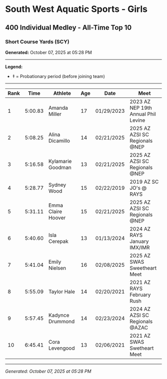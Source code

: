 # South West Aquatic Sports - Girls
## 400 Individual Medley - All-Time Top 10
### Short Course Yards (SCY)

**Generated:** October 07, 2025 at 05:28 PM

---

**Legend:**
- ‡ = Probationary period (before joining team)

---

| Rank | Time | Athlete | Age | Date | Meet |
|------|------|---------|-----|------|------|
| 1 | 5:00.83 | Amanda Miller | 17 | 01/29/2023 | 2023 AZ NEP 19th Annual Phil Levine |
| 2 | 5:08.25 | Alina Dicamillo | 14 | 02/21/2025 | 2025 AZ AZSI SC Regionals @NEP |
| 3 | 5:16.58 | Kylamarie Goodman | 13 | 02/21/2025 | 2025 AZ AZSI SC Regionals @NEP |
| 4 | 5:28.77 | Sydney Wood | 15 | 02/22/2019 | 2019 AZ SC JO's @ RAYS |
| 5 | 5:31.11 | Emma Claire Hoover | 15 | 02/21/2025 | 2025 AZ AZSI SC Regionals @NEP |
| 6 | 5:40.60 | Isla Cerepak | 13 | 01/13/2024 | 2024 AZ RAYS January IMX/IMR |
| 7 | 5:41.04 | Emily Nielsen | 16 | 02/08/2025 | 2025 AZ SWAS Sweetheart Meet |
| 8 | 5:55.09 | Taylor Hale | 14 | 02/20/2021 | 2021 AZ RAYS February Rush |
| 9 | 5:57.45 | Kadynce Drummond | 14 | 02/23/2024 | 2024 AZ AZSI SC Regionals @AZAC |
| 10 | 6:45.41 | Cora Levengood | 13 | 02/06/2021 | 2021 AZ SWAS Swetheart Meet |

---

*Generated: October 07, 2025 at 05:28 PM*
